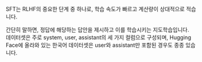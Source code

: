 SFT는 RLHF의 중요한 단계 중 하나로, 학습 속도가 빠르고 계산량이 상대적으로 적습니다.

간단히 말하면, 정답에 해당하는 답안을 제시하고 이를 학습시키는 지도학습입니다.    
데이터셋은 주로 system, user, assistant의 세 가지 컬럼으로 구성되며, Hugging Face에 올라와 있는 한국어 데이터셋은 user와 assistant만 포함된 경우도 종종 있습니다.   
